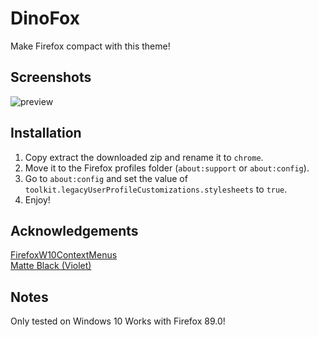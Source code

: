 # DinoFox
Make Firefox compact with this theme!

## Screenshots

![preview](https://user-images.githubusercontent.com/19305293/112073046-81cb0d00-8b73-11eb-9225-57cc2f7403b7.png)

## Installation

1. Copy extract the downloaded zip and rename it to `chrome`.
2. Move it to the Firefox profiles folder (`about:support` or `about:config`).
3. Go to `about:config` and set the value of `toolkit.legacyUserProfileCustomizations.stylesheets` to `true`.
4. Enjoy!

## Acknowledgements

[FirefoxW10ContextMenus](https://github.com/M1ch431/FirefoxW10ContextMenus)  
[Matte Black (Violet)](https://addons.mozilla.org/en-US/firefox/addon/matte-black-violet/)

## Notes
Only tested on Windows 10
Works with Firefox 89.0!
